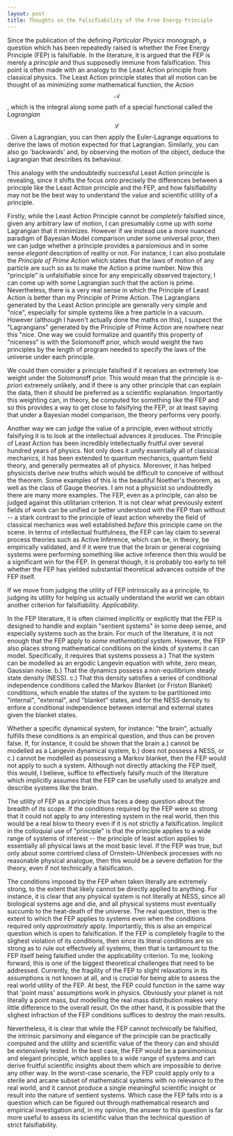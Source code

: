 ```yaml
---
layout: post
title: Thoughts on the Falsifiability of the Free Energy Principle
---
```



Since the publication of the defining *Particular Physics* monograph, a question which has been repeatedly raised is whether the Free Energy Principle (FEP) is falsifiable. In the literature, it is argued that the FEP is merely a *principle* and thus supposedly immune from falsification. This point is often made with an analogy to the Least Action principle from classical physics. The Least Action principle states that all motion can be thought of as minimizing *some* mathematical function, the *Action* $$\mathcal{A}$$, which is the integral along some path of a special functional called the *Lagrangian* $$\mathcal{L}$$. Given a Lagrangian, you can then apply the Euler-Lagrange equations to derive the laws of motion expected for that Lagrangian. Similarly, you can also go 'backwards'  and, by observing the motion of the object, deduce the Lagrangian that describes its behaviour.

This analogy with the undoubtedly successful Least Action principle is revealing, since it shifts the focus onto precisely the differences between a principle like the Least Action principle and the FEP, and how falsifiability may not be the best way to understand the value and scientific utility of a principle.

Firstly, while the Least Action Principle cannot be *completely* falsified since, given any arbitrary law of motion, I can presumably come up with *some* Lagrangian that it minimizes. However if we instead use a more nuanced paradigm of Bayesian Model comparison under some universal prior, then we can judge whether a principle provides a parsiomious and in some sense *elegant* description of reality or not. For instance, I can also postulate the *Principle of Prime Action* which states that the laws of motion of any particle are such so as to make the Action a prime number. Now this "principle" is unfalsifiable since for any empirically observed trajectory, I can come up with some Lagrangian such that the action is prime. Nevertheless, there is a very real sense in which the Principle of Least Action is better than my Principle of Prime Action. The Lagrangians generated by the Least Action principle are generally very simple and "nice", especially for simple systems like a free particle in a vacuum. However (although I haven't actually done the maths on this), I suspect the "Lagrangians" generated by the Principle of Prime Action are nowhere near this "nice. One way we could formalize and quantify this property of "niceness" is with the Solomonoff prior, which would weight the two principles by the length of program needed to specify the laws of the universe under each principle.

We could then consider a principle falsified if it receives an extremely low weight under the Solomonoff prior. This would mean that the principle is *a-priori* extremely unlikely, and if there is any other principle that can explain the data, then it should be preferred as a scientific explanation. Importantly this weighting can, in theory, be computed for something like the FEP and so this provides a way to get close to falsifying the FEP, or at least saying that under a Bayesian model comparison, the theory performs very poorly.

Another way we can judge the value of a principle, even without strictly falsifying it is to look at the intellectual advances it produces. The Principle of Least Action has been incredibly intellectually fruitful over several hundred years of physics. Not only does it unify essentially all of classical mechanics, it has been extended to quantum mechanics, quantum field theory, and generally permeates all of physics. Moreover, it has helped physicists derive *new* truths which would be difficult to conceive of without the theorem. Some examples of this is the beautiful Noether's theorem, as well as the class of Gauge theories. I am not a physicist so undoubtedly there are many more examples. The FEP, even as a principle, can also be judged against this utilitarian criterion. It is not clear what previously extent fields of work can be unified or better understood with the FEP than without -- a stark contrast to the principle of least action whereby the field of classical mechanics was well established *before* this principle came on the scene. In terms of intellectual fruitfulness, the FEP can lay claim to several process theories such as Active Inference, which can be, in theory, be empirically validated, and if it were true that the brain or general cognising systems were performing something like active inference then this would be a significant win for the FEP. In general though, it is probably too early to tell whether the FEP has yielded substantial theoretical advances outside of the FEP itself.

If we move from judging the utility of FEP intrinsically as a principle, to judging its utility for helping us actually understand the world we can obtain another criterion for falsifiability. *Applicability*.

In the FEP literature, it is often claimed implicitly or explicitly that the FEP is designed to handle and explain "sentient systems" in some deep sense, and especially systems such as the brain. For much of the literature, it is not enough that the FEP apply to *some mathematical system*. However, the FEP also places strong mathematical conditions on the kinds of systems it can model. Specifically, it requires that systems possess a.) That the system can be modelled as an ergodic Langevin equation with white, zero mean, Gaussian noise. b.) That the dynamics possess a non-equilibrium steady state density (NESS). c.) That this density satisfies a series of conditional independence conditions called the Markov Blanket (or Friston Blanket) conditions, which enable the states of the system to be partitioned into "internal", "external", and "blanket" states, and for the NESS density to enfore a conditional independence between internal and external states given the blanket states. 

Whether a specific dynamical system, for instance: "the brain", actually fulfills these conditions is an empirical question, and thus can be proven false. If, for instance, it could be shown that the brain a.) cannot be modelled as a Langevin dynamical system, b.) does not possess a NESS, or c.) cannot be modelled as possessing a Markov blanket, then the FEP would not apply to such a system. Although not directly attacking the FEP itself, this would, I believe, suffice to effectively falsify much of the literature which implicitly assumes that the FEP can be usefully used to analyze and describe systems like the brain. 

The utility of FEP as a principle thus faces a deep question about the breadth of its scope. If the conditions required by the FEP were so strong that it could not apply to any interesting system in the real world, then this would be a real blow to theory even if it is not strictly a falsification. Implicit in the colloquial use of "principle" is that the principle applies to a wide range of systems of interest -- the principle of least action applies to essentially all physical laws at the most basic level. If the FEP was true, but only about some contrived class of Ornstein-Uhlenbeck processes with no reasonable physical analogue, then this would be a severe deflation for the theory, even if not technically a falsification.

The conditions imposed by the FEP when taken literally are extremely strong, to the extent that likely cannot be directly applied to anything. For instance, it is clear that any physical system is not literally at NESS, since all biological systems age and die, and all physical systems must eventually succumb to the heat-death of the universe. The real question, then is the extent to which the FEP applies to systems even when the conditions required only *approximately* apply. Importantly, this is also an empirical question which is open to falsification. If the FEP is completely fragile to the slighest violation of its conditions, then since its literal conditions are so strong as to rule out effectively all systems, then that is tantamount to the FEP itself being falsified under the applicability criterion. To me, looking forward, this is one of the biggest theoretical challenges that need to be addressed. Currently, the fragility of the FEP to slight relaxations in its assumptions is not known at all, and is crucial for being able to assess the real world utility of the FEP. At best, the FEP could function in the same way that 'point mass' assumptions work in physics. Obviously your planet is not literally a point mass, but modelling the real mass distribution makes very little difference to the overall result. On the other hand, it is possible that the slighest infraction of the FEP conditions suffices to destroy the main results. 

Nevertheless, it is clear that while the FEP cannot *technically* be falsified, the intrinsic parsimony and elegance of the principle can be practically computed and the utility and scientific value of the theory can and should be extensively tested. In the best case, the FEP would be a parsimonious and elegant principle, which applies to a wide range of systems and can derive fruitful scientific insights about them which are impossible to derive any other way. In the worst-case scenario, the FEP could apply only to a sterile and arcane subset of mathematical systems with no relevance to the real world, and it cannot produce a single meaningful scientific insight or result into the nature of sentient systems. Which case the FEP falls into is a question which can be figured out through mathematical research and empirical investigation and, in my opinion, the answer to this question is far more useful to assess its scientific value than the technical question of strict falsifiability.

